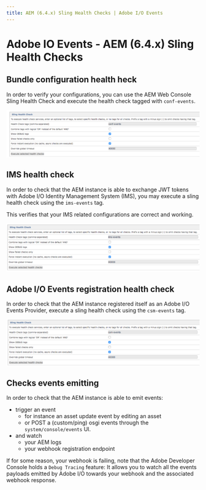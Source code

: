 ```yaml
---
title: AEM (6.4.x) Sling Health Checks | Adobe I/O Events
---
```


# Adobe IO Events - AEM (6.4.x) Sling Health Checks

## Bundle configuration health heck 

In order to verify your configurations, you can use the AEM Web Console Sling Health Check
and execute the health check tagged with `conf-events`.

   ![Health check for eventproxy,conf](../../../img/events_aem_21.png "Health check for conf-events")


## IMS health check 

In order to check that the AEM instance is able to exchange JWT tokens 
with Adobe I/O Identity Management System (IMS), you may execute a sling health check using the `ims-events` tag.

This verifies that your IMS related configurations are correct and working.

   ![Health check for eventproxy,ims](../../../img/events_aem_22.png "Health check for ims-events")


## Adobe I/O Events registration health check 

In order to check that the AEM instance registered itself as an Adobe I/O Events Provider,
 execute a sling health check using the `csm-events` tag.

   ![Health check for eventproxy,csm](../../../img/events_aem_23.png "Health check for csm-events")


## Checks events emitting

In order to check that the AEM instance is able to emit events:
* trigger an event 
   * for instance an asset update event by editing an asset
   * or POST a (custom/ping) osgi events through the `system/console/events` UI.
* and watch 
  * your AEM logs 
  * your webhook registration endpoint


If for some reason, your webhook is failing, note that the Adobe Developer Console holds a `Debug Tracing` feature:
It allows you to watch all the events payloads emitted by Adobe I/O towards your webhook and the associated webhook response.
